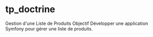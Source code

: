 # tp_doctrine
Gestion d'une Liste de Produits Objectif Développer une application Symfony pour gérer une liste de produits.
